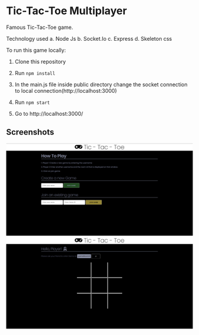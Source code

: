 # Tic-Tac-Toe Multiplayer

Famous Tic-Tac-Toe game.

Technology used
a. Node Js
b. Socket.Io
c. Express
d. Skeleton css

To run this game locally:

1. Clone this repository

2. Run `npm install`

3. In the main.js file inside public directory change the socket connection to local connection(http://localhost:3000)

4. Run `npm start`

5. Go to http://localhost:3000/

## Screenshots

![Alt text](public/ss/LandingPage.png "Optional title")
![Alt text](public/ss/boardScreen.png "Optional title")
